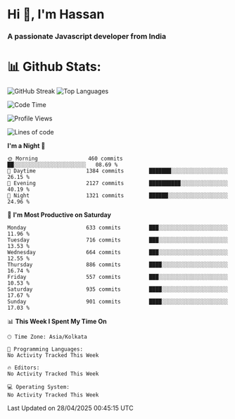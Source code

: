 # Hi 👋, I'm Hassan
### A passionate Javascript developer from India


# 📊 Github Stats:
![GitHub Streak](https://github-readme-streak-stats.herokuapp.com/?user=codeblooded47&theme=dracula&hide_border=false)
![Top Languages](https://github-readme-stats.vercel.app/api/top-langs/?username=codeblooded47&layout=compact&theme=dracula)



<!--START_SECTION:waka-->
![Code Time](http://img.shields.io/badge/Code%20Time-883%20hrs%201%20min-blue)

![Profile Views](http://img.shields.io/badge/Profile%20Views-0-blue)

![Lines of code](https://img.shields.io/badge/From%20Hello%20World%20I%27ve%20Written-23.9%20million%20lines%20of%20code-blue)

**I'm a Night 🦉** 

```text
🌞 Morning                460 commits         ██░░░░░░░░░░░░░░░░░░░░░░░   08.69 % 
🌆 Daytime                1384 commits        ███████░░░░░░░░░░░░░░░░░░   26.15 % 
🌃 Evening                2127 commits        ██████████░░░░░░░░░░░░░░░   40.19 % 
🌙 Night                  1321 commits        ██████░░░░░░░░░░░░░░░░░░░   24.96 % 
```
📅 **I'm Most Productive on Saturday** 

```text
Monday                   633 commits         ███░░░░░░░░░░░░░░░░░░░░░░   11.96 % 
Tuesday                  716 commits         ███░░░░░░░░░░░░░░░░░░░░░░   13.53 % 
Wednesday                664 commits         ███░░░░░░░░░░░░░░░░░░░░░░   12.55 % 
Thursday                 886 commits         ████░░░░░░░░░░░░░░░░░░░░░   16.74 % 
Friday                   557 commits         ███░░░░░░░░░░░░░░░░░░░░░░   10.53 % 
Saturday                 935 commits         ████░░░░░░░░░░░░░░░░░░░░░   17.67 % 
Sunday                   901 commits         ████░░░░░░░░░░░░░░░░░░░░░   17.03 % 
```


📊 **This Week I Spent My Time On** 

```text
🕑︎ Time Zone: Asia/Kolkata

💬 Programming Languages: 
No Activity Tracked This Week

🔥 Editors: 
No Activity Tracked This Week

💻 Operating System: 
No Activity Tracked This Week
```


 Last Updated on 28/04/2025 00:45:15 UTC
<!--END_SECTION:waka-->

